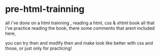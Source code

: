 pre-html-trainning
==================

all i've done on a html trainning , reading a html, css &amp; xhtml book
all that i've practice reading the book, there some commento that arent included here,

you can try then and modify then and make look like better with css and those, or just only for practicing!
